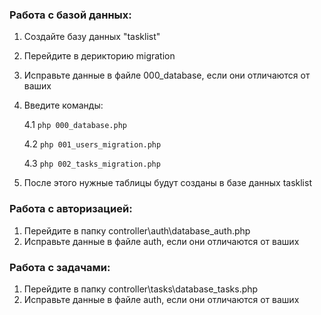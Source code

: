 ### Работа с базой данных:
1. Создайте базу данных "tasklist"
2. Перейдите в дерикторию migration
3. Исправьте данные в файле 000_database, если они отличаются от ваших
4. Введите команды:

   4.1 `php 000_database.php`

   4.2 `php 001_users_migration.php`

   4.3 `php 002_tasks_migration.php`
5. После этого нужные таблицы будут созданы в базе данных tasklist

### Работа с авторизацией:
1. Перейдите в папку controller\auth\database_auth.php 
2. Исправьте данные в файле auth, если они отличаются от ваших

### Работа с задачами:
1. Перейдите в папку controller\tasks\database_tasks.php
2. Исправьте данные в файле auth, если они отличаются от ваших

